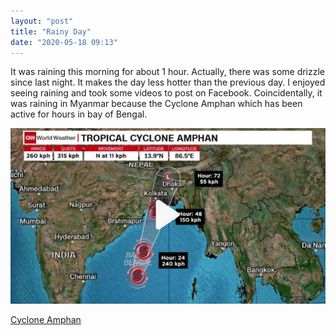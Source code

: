 ```yaml
---
layout: "post"
title: "Rainy Day"
date: "2020-05-18 09:13"
---
```


It was raining this morning for about 1 hour. Actually, there was some drizzle since last night. It makes the day less hotter than the previous day. I enjoyed seeing raining and took some videos to post on Facebook. Coincidentally, it was raining in Myanmar because the Cyclone Amphan which has been active for hours in bay of Bengal.

![Cyclone_Amphan](/images/2020/05/cyclone_amphan.png)

[Cyclone Amphan][1e57377f]

[1e57377f]: https://www.cnn.com/2020/05/18/asia/cyclone-amphan-india-bangladesh-intl-hnk/index.html "Amphan"
